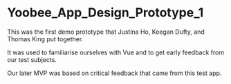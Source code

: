 # Yoobee_App_Design_Prototype_1

This was the first demo prototype that Justina Ho, Keegan Dufty, and Thomas King put together.

It was used to familiarise ourselves with Vue and to get early feedback from our test subjects.

Our later MVP was based on critical feedback that came from this test app. 
